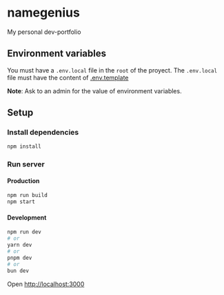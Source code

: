 # namegenius

My personal dev-portfolio

## Environment variables

You must have a `.env.local` file in the `root` of the proyect. The `.env.local` file must have the content of [.env.template](https://github.com/willymateo/portfolio/blob/main/.env.template)

**Note**: Ask to an admin for the value of environment variables.

## Setup

### Install dependencies

```cmd
npm install
```

### Run server

#### Production

```cmd
npm run build
npm start
```

#### Development

```bash
npm run dev
# or
yarn dev
# or
pnpm dev
# or
bun dev
```

Open [http://localhost:3000](http://localhost:3000)
